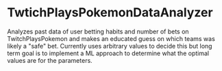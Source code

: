 # TwtichPlaysPokemonDataAnalyzer
Analyzes past data of user betting habits and number of bets on TwitchPlaysPokemon and makes an educated guess on which teams was likely a "safe" bet.
Currently uses arbitrary values to decide this but long term goal is to implement a ML approach to determine what the optimal values are for the parameters. 
